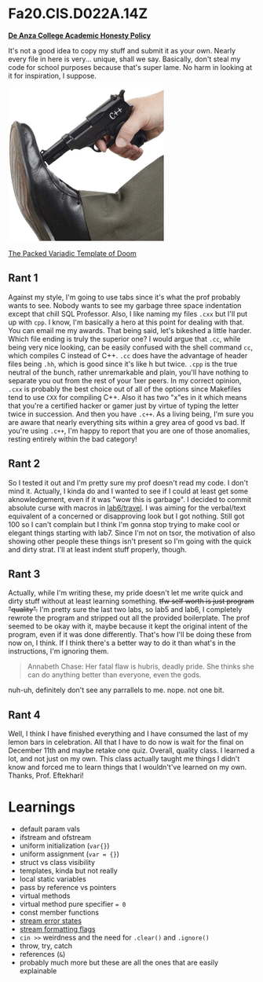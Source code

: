 # Fa20.CIS.D022A.14Z

[**De Anza College Academic Honesty Policy**](ACADEMIC_HONESTY.md)

It's not a good idea to copy my stuff and submit it as your own.
Nearly every file in here is very... unique, shall we say.
Basically, don't steal my code for school purposes because that's super lame.
No harm in looking at it for inspiration, I suppose.

![](misc/footgun.png)

[The Packed Variadic Template of Doom](lab/lab6/convert_money.cpp#L67)

## Rant 1

Against my style, I'm going to use tabs since it's what the prof probably wants
to see. Nobody wants to see my garbage three space indentation except that chill
SQL Professor. Also, I like naming my files `.cxx` but I'll put up with `cpp`.
I know, I'm basically a hero at this point for dealing with that. You can email
me my awards. That being said, let's bikeshed a little harder. Which file ending
is truly the superior one? I would argue that `.cc`, while being very nice looking,
can be easily confused with the shell command `cc`, which compiles C instead
of C++. `.cc` does have the advantage of header files being `.hh`, which is good
since it's like h but twice. `.cpp` is the true neutral of the bunch, rather
unremarkable and plain, you'll have nothing to separate you out from the rest of
your 1xer peers. In my correct opinion, `.cxx` is probably the best choice out of
all of the options since Makefiles tend to use `CXX` for compiling C++. Also it has
two "x"es in it which means that you're a certified hacker or gamer just by
virtue of typing the letter twice in succession. And then you have `.c++`. As a
living being, I'm sure you are aware that nearly everything sits within a grey
area of good vs bad. If you're using `.c++`, I'm happy to report that you are one
of those anomalies, resting entirely within the bad category!

## Rant 2

So I tested it out and I'm pretty sure my prof doesn't read my code.
I don't mind it. Actually, I kinda do and I wanted to see if I could at least
get some aknowledgement, even if it was "wow this is garbage".
I decided to commit absolute curse with macros in
[lab6/travel](lab/lab6/travel.cpp). I was aiming for the verbal/text equivalent
of a concerned or disapproving look but I got nothing. Still got 100 so I can't
complain but I think I'm gonna stop trying to make cool or elegant things
starting with lab7. Since I'm not on tsor, the motivation of also showing other
people these things isn't present so I'm going with the quick and dirty strat.
I'll at least indent stuff properly, though.

## Rant 3

Actually, while I'm writing these, my pride doesn't let me write quick and dirty
stuff without at least learning something.
~~tfw self worth is just program "quality".~~
I'm pretty sure the last two labs, so lab5 and lab6, I completely rewrote the
program and stripped out all the provided boilerplate.
The prof seemed to be okay with it, maybe because it kept the original intent
of the program, even if it was done differently.
That's how I'll be doing these from now on, I think.
If I think there's a better way to do it than what's in the instructions, I'm
ignoring them.

> Annabeth Chase:
> Her fatal flaw is hubris, deadly pride.
> She thinks she can do anything better than everyone, even the gods.

nuh-uh, definitely don't see any parrallels to me. nope. not one bit.

## Rant 4

Well, I think I have finished everything and I have consumed the last of my
lemon bars in celebration. All that I have to do now is wait for the final on
December 11th and maybe retake one quiz.
Overall, quality class.
I learned a lot, and not just on my own.
This class actually taught me things I didn't know and forced me to learn things
that I wouldn't've learned on my own. Thanks, Prof. Eftekhari!

# Learnings

- default param vals
- ifstream and ofstream
- uniform initialization (`var{}`)
- uniform assignment (`var = {}`)
- struct vs class visibility
- templates, kinda but not really
- local static variables
- pass by reference vs pointers
- virtual methods
- virtual method pure specifier `= 0`
- const member functions
- [stream error states](http://www.cplusplus.com/reference/ios/basic_ios/rdstate/)
- [stream formatting flags](http://www.cplusplus.com/reference/ios/ios_base/fmtflags/)
- `cin >>` weirdness and the need for `.clear()` and `.ignore()`
- throw, try, catch
- references (`&`)
- probably much more but these are all the ones that are easily explainable
